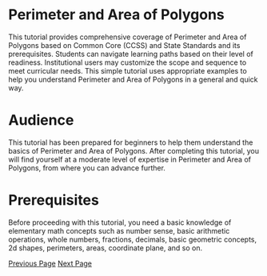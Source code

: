 # Perimeter and Area of Polygons
This tutorial provides comprehensive coverage of Perimeter and Area of Polygons based on Common Core (CCSS) and State Standards and its prerequisites. Students can navigate learning paths based on their level of readiness. Institutional users may customize the scope and sequence to meet curricular needs. This simple tutorial uses appropriate examples to help you understand Perimeter and Area of Polygons in a general and quick way.

# Audience
This tutorial has been prepared for beginners to help them understand the basics of Perimeter and Area of Polygons. After completing this tutorial, you will find yourself at a moderate level of expertise in Perimeter and Area of Polygons, from where you can advance further.

# Prerequisites
Before proceeding with this tutorial, you need a basic knowledge of elementary math concepts such as number sense, basic arithmetic operations, whole numbers, fractions, decimals, basic geometric concepts, 2d shapes, perimeters, areas, coordinate plane, and so on.


[Previous Page](../perimeter_and_area_of_polygons/index.md) [Next Page](../perimeter_and_area_of_polygons/sides_of_polygons_having_same_perimeter.md) 
